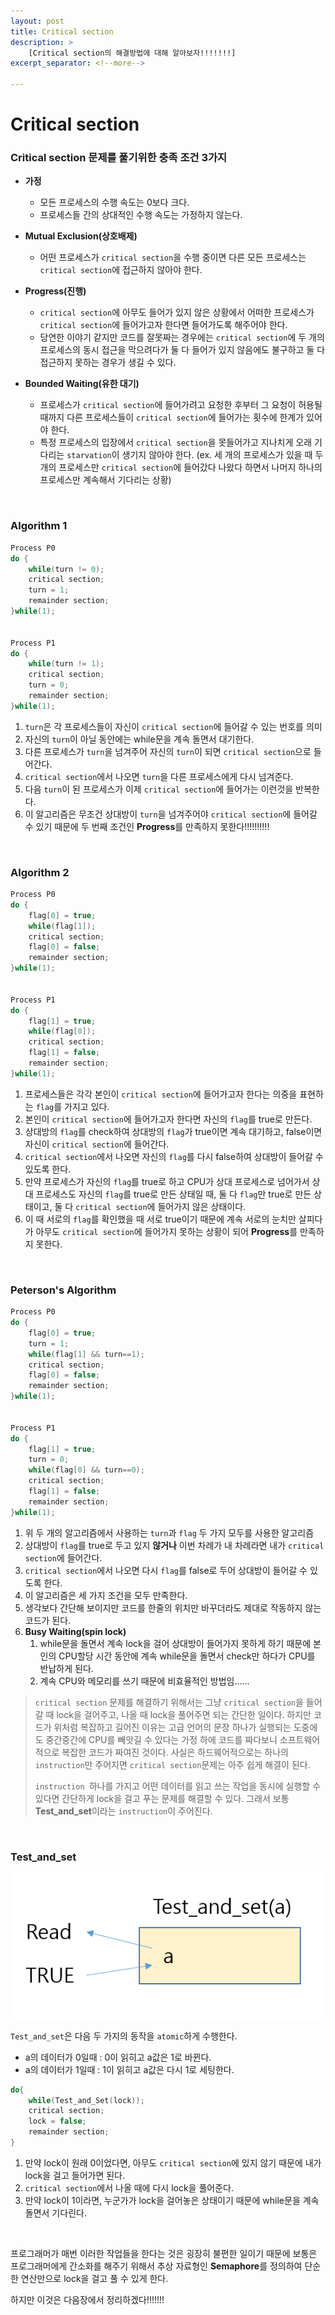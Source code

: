 ```yaml
---
layout: post
title: Critical section
description: >
    [Critical section의 해결방법에 대해 알아보자!!!!!!!]
excerpt_separator: <!--more-->

---
```


<!--more-->
# Critical section

### Critical section 문제를 풀기위한 충족 조건 3가지

- **가정**
  - 모든 프로세스의 수행 속도는 0보다 크다.
  - 프로세스들 간의 상대적인 수행 속도는 가정하지 않는다.

- **Mutual Exclusion(상호배제)**
  - 어떤 프로세스가 `critical section`을 수행 중이면 다른 모든 프로세스는 `critical section`에 접근하지 않아야 한다.

- **Progress(진행)**
  - `critical section`에 아무도 들어가 있지 않은 상황에서 어떠한 프로세스가 `critical section`에 들어가고자 한다면 들어가도록 해주어야 한다.
  - 당연한 이야기 같지만 코드를 잘못짜는 경우에는 `critical section`에 두 개의 프로세스의 동시 접근을 막으려다가 둘 다 들어가 있지 않음에도 불구하고 둘 다 접근하지 못하는 경우가 생길 수 있다.

- **Bounded Waiting(유한 대기)**
  - 프로세스가 `critical section`에 들어가려고 요청한 후부터 그 요청이 허용될 때까지 다른 프로세스들이 `critical section`에 들어가는 횟수에 한계가 있어야 한다.
  - 특정 프로세스의 입장에서 `critical section`을 못들어가고 지나치게 오래 기다리는 `starvation`이 생기지 않아야 한다. (ex. 세 개의 프로세스가 있을 때 두 개의 프로세스만 `critical section`에 들어갔다 나왔다 하면서 나머지 하나의 프로세스만 계속해서 기다리는 상황)

<br>

###  Algorithm 1

```c
Process P0
do {
    while(turn != 0);
    critical section;
    turn = 1;
    remainder section;
}while(1);


Process P1
do {
    while(turn != 1);
    critical section;
    turn = 0;
    remainder section;
}while(1);
```

1. `turn`은 각 프로세스들이 자신이 `critical section`에 들어갈 수 있는 번호를 의미
2. 자신의 `turn`이 아닐 동안에는 while문을 계속 돌면서 대기한다.
3. 다른 프로세스가 `turn`을 넘겨주어 자신의 `turn`이 되면 `critical section`으로 들어간다.
4. `critical section`에서 나오면 `turn`을 다른 프로세스에게 다시 넘겨준다.
5. 다음 `turn`이 된 프로세스가 이제 `critical section`에 들어가는 이런것을 반복한다.
6. 이 알고리즘은 무조건 상대방이 `turn`을 넘겨주어야 `critical section`에 들어갈 수 있기 때문에 두 번째 조건인 **Progress**를 만족하지 못한다!!!!!!!!!!

<br>

### Algorithm 2

```c
Process P0
do {
    flag[0] = true;
    while(flag[1]);
    critical section;
    flag[0] = false;
    remainder section;
}while(1);


Process P1
do {
    flag[1] = true;
    while(flag[0]);
    critical section;
    flag[1] = false;
    remainder section;
}while(1);
```

1. 프로세스들은 각각 본인이 `critical section`에 들어가고자 한다는 의중을 표현하는 `flag`를 가지고 있다.
2. 본인이 `critical section`에 들어가고자 한다면 자신의 `flag`를 true로 만든다.
3. 상대방의 `flag`를 check하여 상대방의 `flag`가 true이면 계속 대기하고, false이면 자신이 `critical section`에 들어간다.
4. `critical section`에서 나오면 자신의 `flag`를 다시 false하여 상대방이 들어갈 수 있도록 한다.
5. 만약 프로세스가 자신의 `flag`를 true로 하고 CPU가 상대 프로세스로 넘어가서 상대 프로세스도 자신의 `flag`를 true로 만든 상태일 때,  둘 다 `flag`만 true로 만든 상태이고, 둘 다 `critical section`에 들어가지 않은 상태이다.
6. 이 때 서로의 `flag`를 확인했을 때 서로 true이기 때문에 계속 서로의 눈치만 살피다가 아무도 `critical section`에 들어가지 못하는 상황이 되어 **Progress**를 만족하지 못한다.

<br>

### Peterson's Algorithm

```c
Process P0
do {
    flag[0] = true;
    turn = 1;
    while(flag[1] && turn==1);
    critical section;
    flag[0] = false;
    remainder section;
}while(1);


Process P1
do {
    flag[1] = true;
    turn = 0;
    while(flag[0] && turn==0);
    critical section;
    flag[1] = false;
    remainder section;
}while(1);
```

1. 위 두 개의 알고리즘에서 사용하는 `turn`과 `flag` 두 가지 모두를 사용한 알고리즘
2.  상대방이 `flag`를 true로 두고 있지 **않거나** 이번 차례가 내 차례라면  내가 `critical section`에 들어간다.
3. `critical section`에서 나오면 다시 `flag`를 false로 두어 상대방이 들어갈 수 있도록 한다.
4. 이 알고리즘은 세 가지 조건을 모두 만족한다.
5. 생각보다 간단해 보이지만 코드를 한줄의 위치만 바꾸더라도 제대로 작동하지 않는 코드가 된다.
6. **Busy Waiting(spin lock)**
   1. while문을 돌면서 계속 lock을 걸어 상대방이 들어가지 못하게 하기 때문에 본인의 CPU할당 시간 동안에 계속 while문을 돌면서 check만 하다가 CPU를 반납하게 된다.
   2. 계속 CPU와 메모리를 쓰기 때문에 비효율적인 방법임......



> `critical section` 문제를 해결하기 위해서는 그냥 `critical section`을 들어갈 때 lock을 걸어주고, 나올 때 lock을 풀어주면 되는 간단한 일이다. 하지만 코드가 위처럼 복잡하고 길어진 이유는 고급 언어의 문장 하나가 실행되는 도중에도 중간중간에 CPU를 빼앗길 수 있다는 가정 하에 코드를 짜다보니 소프트웨어적으로 복잡한 코드가 짜여진 것이다. 사실은 하드웨어적으로는 하나의 `instruction`만 주어지면 `critical section`문제는 아주 쉽게 해결이 된다.
>
> `instruction `하나를 가지고 어떤 데이터를 읽고 쓰는 작업을 동시에 실행할 수 있다면 간단하게 lock을 걸고 푸는 문제를 해결할 수 있다. 그래서 보통 **Test_and_set**이라는 `instruction`이 주어진다.

<br>

### Test_and_set

![Test_and_set](/assets/img/post/os/Test_and_set.png)

`Test_and_set`은 다음 두 가지의 동작을 `atomic`하게 수행한다.

- a의 데이터가 0일때 : 0이 읽히고 a값은 1로 바뀐다.
- a의 데이터가 1일때 : 1이 읽히고 a값은 다시 1로 세팅한다.

```c
do{
    while(Test_and_Set(lock));
    critical section;
    lock = false;
    remainder section;
}
```

1. 만약 lock이 원래 0이었다면, 아무도 `critical section`에 있지 않기 때문에 내가 lock을 걸고 들어가면 된다.
2. `critical section`에서 나올 때에 다시 lock을 풀어준다.
3. 만약 lock이 1이라면, 누군가가 lock을 걸어놓은 상태이기 때문에 while문을 계속 돌면서 기다린다.

<br>

프로그래머가 매번 이러한 작업들을 한다는 것은 굉장히 불편한 일이기 때문에 보통은 프로그래머에게 간소화를 해주기 위해서 추상 자료형인 **Semaphore**를 정의하여 단순한 연산만으로 lock을 걸고 풀 수 있게 한다.

하지만 이것은 다음장에서 정리하겠다!!!!!!!